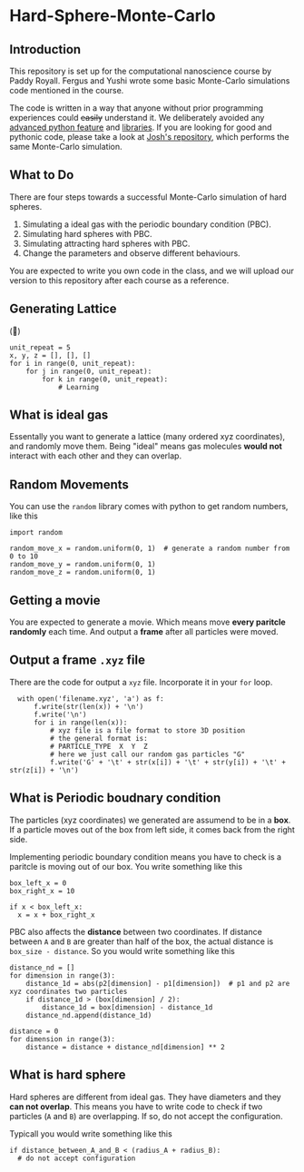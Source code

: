 # Hard-Sphere-Monte-Carlo

## Introduction

This repository is set up for the computational nanoscience course by Paddy Royall. Fergus and Yushi wrote some basic Monte-Carlo simulations code mentioned in the course.

The code is written in a way that anyone without prior programming experiences could ~~easily~~ understand it. We deliberately avoided any [advanced python feature](https://docs.python.org/3/tutorial/classes.html) and [libraries](https://docs.scipy.org/doc/scipy/reference/spatial.distance.html). If you are looking for good and pythonic code, please take a look at [Josh's repository](https://github.com/tranqui/monte_carlo), which performs the same Monte-Carlo simulation.

## What to Do

There are four steps towards a successful Monte-Carlo simulation of hard spheres.

1. Simulating a ideal gas with the periodic boundary condition (PBC).
2. Simulating hard spheres with PBC.
3. Simulating attracting hard spheres with PBC.
4. Change the parameters and observe different behaviours.

You are expected to write you own code in the class, and we will upload our version to this repository after each course as a reference.

## Generating Lattice

(:shushing_face:)

```
unit_repeat = 5
x, y, z = [], [], []
for i in range(0, unit_repeat):
    for j in range(0, unit_repeat):
        for k in range(0, unit_repeat):
            # Learning
```

## What is ideal gas

Essentally you want to generate a lattice (many ordered xyz coordinates), and randomly move them. Being "ideal" means gas molecules **would not** interact with each other and they can overlap.

## Random Movements

You can use the `random` library comes with python to get random numbers, like this

```
import random

random_move_x = random.uniform(0, 1)  # generate a random number from 0 to 10
random_move_y = random.uniform(0, 1)
random_move_z = random.uniform(0, 1)
```

## Getting a movie

You are expected to generate a movie. Which means move **every paritcle randomly** each time. And output a **frame** after all particles were moved.

## Output a frame `.xyz` file

There are the code for output a `xyz` file. Incorporate it in your `for` loop.

```
  with open('filename.xyz', 'a') as f:
      f.write(str(len(x)) + '\n')
      f.write('\n')
      for i in range(len(x)):
          # xyz file is a file format to store 3D position
          # the general format is:
          # PARTICLE_TYPE  X  Y  Z
          # here we just call our random gas particles "G"
          f.write('G' + '\t' + str(x[i]) + '\t' + str(y[i]) + '\t' + str(z[i]) + '\n')
```

## What is Periodic boudnary condition

The particles (xyz coordinates) we generated are assumend to be in a **box**. If a particle moves out of the box from left side, it comes back from the right side.

Implementing periodic boundary condition means you have to check is a paritcle is moving out of our box. You write something like this

```
box_left_x = 0
box_right_x = 10

if x < box_left_x:
  x = x + box_right_x
```

PBC also affects the **distance** between two coordinates. If distance between `A` and `B` are greater than half of the box, the actual distance is `box_size - distance`. So you would write something like this

```
distance_nd = []
for dimension in range(3):
    distance_1d = abs(p2[dimension] - p1[dimension])  # p1 and p2 are xyz coordinates two particles
    if distance_1d > (box[dimension] / 2):
        distance_1d = box[dimension] - distance_1d
    distance_nd.append(distance_1d)
 
distance = 0
for dimension in range(3):
    distance = distance + distance_nd[dimension] ** 2
```

## What is hard sphere

Hard spheres are different from ideal gas. They have diameters and they **can not overlap**. This means you have to write code to check if two particles (`A` and `B`) are overlapping. If so, do not accept the configuration.

Typicall you would write something like this

```
if distance_between_A_and_B < (radius_A + radius_B):
  # do not accept configuration
```
